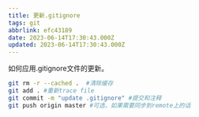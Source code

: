 ```yaml
---
title: 更新.gitignore
tags: git
abbrlink: efc43189
date: 2023-06-14T17:30:43.000Z
updated: 2023-06-14T17:30:43.000Z
---
```


如何应用.gitignore文件的更新。

```bash
git rm -r --cached .  #清除缓存
git add . #重新trace file
git commit -m "update .gitignore" #提交和注释
git push origin master #可选，如果需要同步到remote上的话

```
